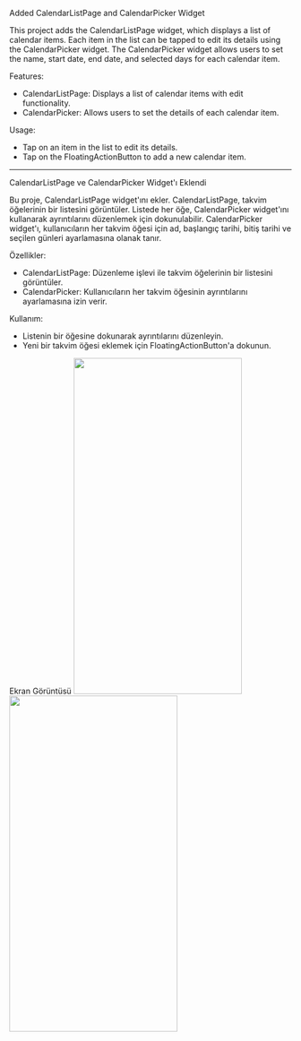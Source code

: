 
Added CalendarListPage and CalendarPicker Widget

This project adds the CalendarListPage widget, which displays a list of calendar items. Each item in the list can be tapped to edit its details using the CalendarPicker widget. The CalendarPicker widget allows users to set the name, start date, end date, and selected days for each calendar item.

Features:
- CalendarListPage: Displays a list of calendar items with edit functionality.
- CalendarPicker: Allows users to set the details of each calendar item.

Usage:
- Tap on an item in the list to edit its details.
- Tap on the FloatingActionButton to add a new calendar item.

-----------------------------------------------------------------
CalendarListPage ve CalendarPicker Widget'ı Eklendi

Bu proje, CalendarListPage widget'ını ekler. CalendarListPage, takvim öğelerinin bir listesini görüntüler. Listede her öğe, CalendarPicker widget'ını kullanarak ayrıntılarını düzenlemek için dokunulabilir. CalendarPicker widget'ı, kullanıcıların her takvim öğesi için ad, başlangıç tarihi, bitiş tarihi ve seçilen günleri ayarlamasına olanak tanır.

Özellikler:
- CalendarListPage: Düzenleme işlevi ile takvim öğelerinin bir listesini görüntüler.
- CalendarPicker: Kullanıcıların her takvim öğesinin ayrıntılarını ayarlamasına izin verir.

Kullanım:
- Listenin bir öğesine dokunarak ayrıntılarını düzenleyin.
- Yeni bir takvim öğesi eklemek için FloatingActionButton'a dokunun.
  
Ekran Görüntüsü
<img src="https://github.com/HaticeDilmac/calendar_crud_operations/assets/100489350/82627146-b473-48e4-9056-e2bdfe49cc2e" width="300" height="600">
<img src="https://github.com/HaticeDilmac/calendar_crud_operations/assets/100489350/80457888-9325-43c7-9ad6-3236ec832460" width="300" height="600"> 
